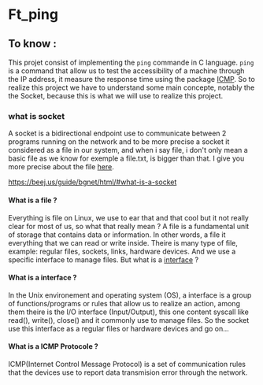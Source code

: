 # Ft_ping

## To know :

This projet consist of implementing the `ping` commande in C language. `ping` is a command that allow us to test the accessibility of a machine through the IP address, it measure the response time using the package [ICMP](#what-is-a-icmp-protocole-).
So to realize this project we have to understand some main concepte, notably the the Socket, because this is what we will use to realize this project. 

### what is socket

A socket is a bidirectional endpoint use to communicate between 2 programs running on the network and to be more precise a socket it considered as a file in our system, and when i say file, i don't only mean a basic file as we know for exemple a file.txt, is bigger than that. I give you more precise about the file [here](#what-is-a-file-).

https://beej.us/guide/bgnet/html/#what-is-a-socket

#### What is a file ?

Everything is file on Linux, we use to ear that and that cool but it not really clear for most of us, so what that really mean ? A file is a fundamental unit of storage that contains data or information. In other words, a file it everything that we can read or write inside. Theire is many type of file, example: regular files, sockets, links, hardware devices. And we use a specific interface to manage files. But what is a [interface](#what-is-a-interface-) ?

#### What is a interface ?

In the Unix environement and operating system (OS), a interface is a group of functions/programs or rules that allow us to realize an action, among them theire is the I/O interface (Input/Output), this one content syscall like read(), write(), close() and it commonly use to manage files. So the socket use this interface as a regular files or hardware devices and go on...

#### What is a ICMP Protocole ?

 ICMP(Internet Control Message Protocol) is a set of communication rules that the devices use to report data transmision error through the network.

 